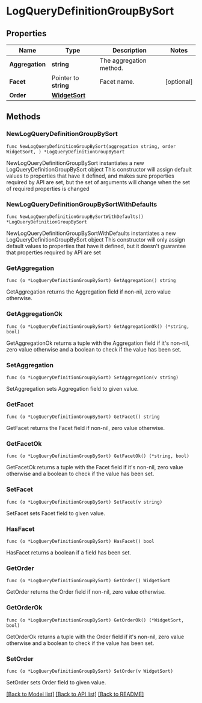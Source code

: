# LogQueryDefinitionGroupBySort

## Properties

Name | Type | Description | Notes
------------ | ------------- | ------------- | -------------
**Aggregation** | **string** | The aggregation method. | 
**Facet** | Pointer to **string** | Facet name. | [optional] 
**Order** | [**WidgetSort**](WidgetSort.md) |  | 

## Methods

### NewLogQueryDefinitionGroupBySort

`func NewLogQueryDefinitionGroupBySort(aggregation string, order WidgetSort, ) *LogQueryDefinitionGroupBySort`

NewLogQueryDefinitionGroupBySort instantiates a new LogQueryDefinitionGroupBySort object
This constructor will assign default values to properties that have it defined,
and makes sure properties required by API are set, but the set of arguments
will change when the set of required properties is changed

### NewLogQueryDefinitionGroupBySortWithDefaults

`func NewLogQueryDefinitionGroupBySortWithDefaults() *LogQueryDefinitionGroupBySort`

NewLogQueryDefinitionGroupBySortWithDefaults instantiates a new LogQueryDefinitionGroupBySort object
This constructor will only assign default values to properties that have it defined,
but it doesn't guarantee that properties required by API are set

### GetAggregation

`func (o *LogQueryDefinitionGroupBySort) GetAggregation() string`

GetAggregation returns the Aggregation field if non-nil, zero value otherwise.

### GetAggregationOk

`func (o *LogQueryDefinitionGroupBySort) GetAggregationOk() (*string, bool)`

GetAggregationOk returns a tuple with the Aggregation field if it's non-nil, zero value otherwise
and a boolean to check if the value has been set.

### SetAggregation

`func (o *LogQueryDefinitionGroupBySort) SetAggregation(v string)`

SetAggregation sets Aggregation field to given value.


### GetFacet

`func (o *LogQueryDefinitionGroupBySort) GetFacet() string`

GetFacet returns the Facet field if non-nil, zero value otherwise.

### GetFacetOk

`func (o *LogQueryDefinitionGroupBySort) GetFacetOk() (*string, bool)`

GetFacetOk returns a tuple with the Facet field if it's non-nil, zero value otherwise
and a boolean to check if the value has been set.

### SetFacet

`func (o *LogQueryDefinitionGroupBySort) SetFacet(v string)`

SetFacet sets Facet field to given value.

### HasFacet

`func (o *LogQueryDefinitionGroupBySort) HasFacet() bool`

HasFacet returns a boolean if a field has been set.

### GetOrder

`func (o *LogQueryDefinitionGroupBySort) GetOrder() WidgetSort`

GetOrder returns the Order field if non-nil, zero value otherwise.

### GetOrderOk

`func (o *LogQueryDefinitionGroupBySort) GetOrderOk() (*WidgetSort, bool)`

GetOrderOk returns a tuple with the Order field if it's non-nil, zero value otherwise
and a boolean to check if the value has been set.

### SetOrder

`func (o *LogQueryDefinitionGroupBySort) SetOrder(v WidgetSort)`

SetOrder sets Order field to given value.



[[Back to Model list]](../README.md#documentation-for-models) [[Back to API list]](../README.md#documentation-for-api-endpoints) [[Back to README]](../README.md)


